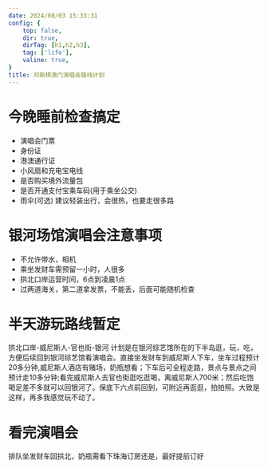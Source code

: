 ```yaml
---
date: 2024/08/03 15:33:31 
config: {
    top: false,
    dir: true,
    dirTag: [h1,h2,h3],
    tag: ['life'],
    valine: true,
}
title: 邓紫棋澳门演唱会路线计划
---
```


# 今晚睡前检查搞定
- 演唱会门票
- 身份证
- 港澳通行证
- 小风扇和充电宝电线
- 是否购买境外流量包
- 是否开通支付宝乘车码(用于乘坐公交)
- 雨伞(可选)
建议轻装出行，会很热，也要走很多路

# 银河场馆演唱会注意事项
- 不允许带水，相机
- 乘坐发财车需预留一小时，人很多
- 拱北口岸运营时间，6点到凌晨1点
- 过两道海关，第二道拿发票，不能丢，后面可能随机检查

# 半天游玩路线暂定
拱北口岸-威尼斯人-官也街-银河
计划是在银河综艺馆所在的下半岛逛，玩，吃，方便后续回到银河综艺馆看演唱会。直接坐发财车到威尼斯人下车，坐车过程预计20多分钟,威尼斯人酒店有赌场，奶瓶想看；下车后可全程走路，景点与景点之间预计走10多分钟;看完威尼斯人去官也街逛吃逛喝，离威尼斯人700米；然后吃饱喝足差不多就可以回银河了。保底下六点前回到，可附近再逛逛，拍拍照。大致是这样，再多我感觉玩不动了。

# 看完演唱会
排队坐发财车回拱北，奶瓶需看下珠海订房还是，最好提前订好